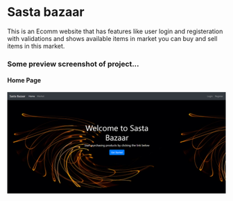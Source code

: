 # Sasta bazaar

This is an Ecomm website that has features like user login and registeration with validations and shows available items in market you can buy and sell items in this market.

### Some preview screenshot of project...

<h4>Home Page</h4>
<img src="Screenshot (165).png">
